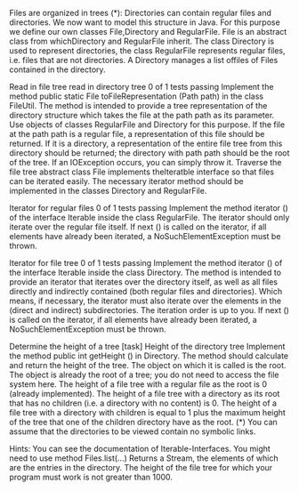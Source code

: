 Files are organized in trees (*): Directories can contain regular files and directories. We now want to model this structure in Java. For this purpose we define our own classes File,Directory and RegularFile. File is an abstract class from whichDirectory and RegularFile inherit. The class Directory is used to represent directories, the class RegularFile represents regular files, i.e. files that are not directories. A Directory manages a list offiles of Files contained in the directory.

Read in file tree
 read in directory tree 0 of 1 tests passing
Implement the method public static File toFileRepresentation (Path path) in the class FileUtil. The method is intended to provide a tree representation of the directory structure which takes the file at the path path as its parameter. Use objects of classes RegularFile and Directory for this purpose. If the file at the path path is a regular file, a representation of this file should be returned. If it is a directory, a representation of the entire file tree from this directory should be returned; the directory with path path should be the root of the tree. If an IOException occurs, you can simply throw it.
Traverse the file tree
abstract class File implements theIteratble <File>interface so that files can be iterated easily. The necessary iterator method should be implemented in the classes Directory and RegularFile.

 Iterator for regular files 0 of 1 tests passing
Implement the method iterator () of the interface Iterable <File> inside the class RegularFile. The iterator should only iterate over the regular file itself. If next () is called on the iterator, if all elements have already been iterated, a NoSuchElementException must be thrown.

 Iterator for file tree 0 of 1 tests passing
Implement the method iterator () of the interface Iterable <File> inside the class Directory. The method is intended to provide an iterator that iterates over the directory itself, as well as all files directly and indirectly contained (both regular files and directories). Which means, if necessary, the iterator must also iterate over the elements in the (direct and indirect) subdirectories. The iteration order is up to you. If next () is called on the iterator, if all elements have already been iterated, a NoSuchElementException must be thrown.

Determine the height of a tree
[task] Height of the directory tree Implement the method public int getHeight () in Directory. The method should calculate and return the height of the tree. The object on which it is called is the root. The object is already the root of a tree; you do not need to access the file system here. The height of a file tree with a regular file as the root is 0 (already implemented). The height of a file tree with a directory as its root that has no children (i.e. a directory with no content) is 0. The height of a file tree with a directory with children is equal to 1 plus the maximum height of the tree that one of the children directory have as the root.
(*) You can assume that the directories to be viewed contain no symbolic links.

Hints:
You can see the documentation of Iterable-Interfaces.
You might need to use method Files.list(...) Returns a Stream, the elements of which are the entries in the directory.
The height of the file tree for which your program must work is not greater than 1000.
